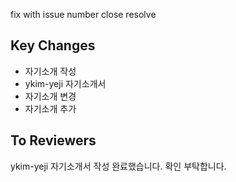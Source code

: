 <!-- Choose type of work you do -->

fix with issue number
close
resolve

## Key Changes

- 자기소개 작성
 - ykim-yeji 자기소개서
- 자기소개 변경
- 자기소개 추가

## To Reviewers

ykim-yeji 자기소개서 작성 완료했습니다. 확인 부탁합니다.
